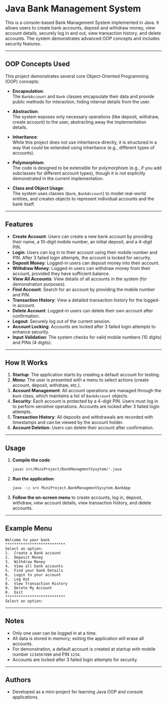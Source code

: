 # Java Bank Management System

This is a console-based Bank Management System implemented in Java. It allows users to create bank accounts, deposit and withdraw money, view account details, securely log in and out, view transaction history, and delete accounts. The system demonstrates advanced OOP concepts and includes security features.

---

## OOP Concepts Used

This project demonstrates several core Object-Oriented Programming (OOP) concepts:

- **Encapsulation**:  
  The `BankAccount` and `Bank` classes encapsulate their data and provide public methods for interaction, hiding internal details from the user.

- **Abstraction**:  
  The system exposes only necessary operations (like deposit, withdraw, create account) to the user, abstracting away the implementation details.

- **Inheritance**:  
  While this project does not use inheritance directly, it is structured in a way that could be extended using inheritance (e.g., different types of accounts).

- **Polymorphism**:  
  The code is designed to be extensible for polymorphism (e.g., if you add subclasses for different account types), though it is not explicitly demonstrated in the current implementation.

- **Class and Object Usage**:  
  The system uses classes (`Bank`, `BankAccount`) to model real-world entities, and creates objects to represent individual accounts and the bank itself.

---

## Features

- **Create Account**: Users can create a new bank account by providing their name, a 10-digit mobile number, an initial deposit, and a 4-digit PIN.
- **Login**: Users can log in to their account using their mobile number and PIN. After 3 failed login attempts, the account is locked for security.
- **Deposit Money**: Logged-in users can deposit money into their account.
- **Withdraw Money**: Logged-in users can withdraw money from their account, provided they have sufficient balance.
- **View All Accounts**: View details of all accounts in the system (for demonstration purposes).
- **Find Account**: Search for an account by providing the mobile number and PIN.
- **Transaction History**: View a detailed transaction history for the logged-in account.
- **Delete Account**: Logged-in users can delete their own account after confirmation.
- **Logout**: Securely log out of the current session.
- **Account Locking**: Accounts are locked after 3 failed login attempts to enhance security.
- **Input Validation**: The system checks for valid mobile numbers (10 digits) and PINs (4 digits).

---

## How It Works

1. **Startup**: The application starts by creating a default account for testing.
2. **Menu**: The user is presented with a menu to select actions (create account, deposit, withdraw, etc.).
3. **Account Management**: All account operations are managed through the `Bank` class, which maintains a list of `BankAccount` objects.
4. **Security**: Each account is protected by a 4-digit PIN. Users must log in to perform sensitive operations. Accounts are locked after 3 failed login attempts.
5. **Transaction History**: All deposits and withdrawals are recorded with timestamps and can be viewed by the account holder.
6. **Account Deletion**: Users can delete their account after confirmation.

---

## Usage

1. **Compile the code**:
    ```sh
    javac src/MiniProject/BankManagmentSysytem/*.java
    ```

2. **Run the application**:
    ```sh
    java -cp src MiniProject.BankManagmentSysytem.BankApp
    ```

3. **Follow the on-screen menu** to create accounts, log in, deposit, withdraw, view account details, view transaction history, and delete accounts.

---

## Example Menu

```
Welcome to your bank
***************************
Select an option:
1.  Create a Bank account
2.  Deposit Money
3.  Withdraw Money
4.  View all bank accounts
5.  Find your bank Details
6.  Login to your account
7.  Log Out
8.  View Transaction History
9.  Delete My Account
0.  Exit
***************************
Select an option:
```

---

## Notes

- Only one user can be logged in at a time.
- All data is stored in memory; exiting the application will erase all accounts.
- For demonstration, a default account is created at startup with mobile number `1234567890` and PIN `1234`.
- Accounts are locked after 3 failed login attempts for security.

---

## Authors

- Developed as a mini-project for learning Java OOP and console applications.

